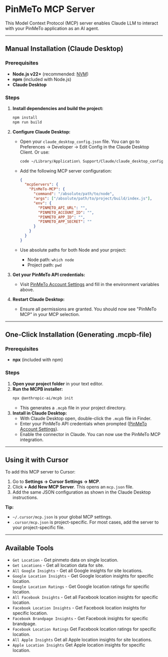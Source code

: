 # PinMeTo MCP Server

This Model Context Protocol (MCP) server enables Claude LLM to interact with your PinMeTo application as an AI agent.

---

## Manual Installation (Claude Desktop)

### Prerequisites

- **Node.js v22+** (recommended: [NVM](https://github.com/nvm-sh/nvm))
- **npm** (included with Node.js)
- **Claude Desktop**

### Steps

1. **Install dependencies and build the project:**

   ```bash
   npm install
   npm run build
   ```

2. **Configure Claude Desktop:**

   - Open your `claude_desktop_config.json` file. You can go to Preferences → Developer → Edit Config in the Claude Desktop Client. Or use:

     ```bash
     code ~/Library/Application\ Support/Claude/claude_desktop_config.json
     ```

   - Add the following MCP server configuration:
     ```json
     {
       "mcpServers": {
         "PinMeTo-MCP": {
           "command": "/absolute/path/to/node",
           "args": ["/absolute/path/to/project/build/index.js"],
           "env": {
             "PINMETO_API_URL": "",
             "PINMETO_ACCOUNT_ID": "",
             "PINMETO_APP_ID": "",
             "PINMETO_APP_SECRET": ""
           }
         }
       }
     }
     ```
   - Use absolute paths for both Node and your project:
     - Node path: `which node`
     - Project path: `pwd`

3. **Get your PinMeTo API credentials:**

   - Visit [PinMeTo Account Settings](https://places.pinmeto.com/account-settings/pinmeto/api/v3) and fill in the environment variables above.

4. **Restart Claude Desktop:**
   - Ensure all permissions are granted. You should now see "PinMeTo MCP" in your MCP selection.

---

## One-Click Installation (Generating .mcpb-file)

### Prerequisites

- **npx** (included with npm)

### Steps

1. **Open your project folder** in your text editor.
2. **Run the MCPB installer:**
   ```bash
   npx @anthropic-ai/mcpb init
   ```
   - This generates a `.mcpb` file in your project directory.
3. **Install in Claude Desktop:**
   - With Claude Desktop open, double-click the `.mcpb` file in Finder.
   - Enter your PinMeTo API credentials when prompted ([PinMeTo Account Settings](https://places.pinmeto.com/account-settings/pinmeto/api/v3)).
   - Enable the connector in Claude. You can now use the PinMeTo MCP integration.

---

## Using it with Cursor

To add this MCP server to Cursor:

1. Go to **Settings → Cursor Settings → MCP**.
2. Click **+ Add New MCP Server**. This opens an `mcp.json` file.
3. Add the same JSON configuration as shown in the Claude Desktop instructions.

**Tip:**

- `~/.cursor/mcp.json` is your global MCP settings.
- `.cursor/mcp.json` is project-specific. For most cases, add the server to your project-specific file.

---

## Available Tools

- `Get Location` - Get pinmeto data on single location.
- `Get Locations` - Get all location data for site.
- `All Google Insights` - Get all Google insights for site locations.
- `Google Location Insights` - Get Google location insights for specific location.
- `Google Location Ratings` - Get Google location ratings for specific location.
- `All Facebook Insights` - Get all Facebook location insights for specific location.
- `Facebook Location Insights` - Get Facebook location insights for specific location.
- `Facebook Brandpage Insights` - Get Facebook insights for specific brandpage.
- `Facebook Location Ratings` Get Facebook location ratings for specific location.
- `All Apple Insights` Get all Apple location insights for site locations.
- `Apple Location Insights` Get Apple location insights for specific location.
